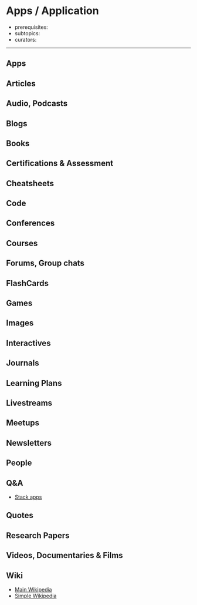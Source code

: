 # Apps / Application

- prerequisites:
- subtopics:
- curators:

------

## Apps

## Articles

## Audio, Podcasts

## Blogs

## Books

## Certifications & Assessment

## Cheatsheets

## Code

## Conferences

## Courses

## Forums, Group chats

## FlashCards

## Games

## Images

## Interactives

## Journals

## Learning Plans

## Livestreams

## Meetups

## Newsletters

## People

## Q&A

- [Stack apps](https://stackapps.com#)

## Quotes

## Research Papers

## Videos, Documentaries & Films

## Wiki

- [Main Wikipedia](https://en.wikipedia.org/wiki/Application_software)
- [Simple Wikipedia](https://simple.wikipedia.org/wiki/Computer_program)

